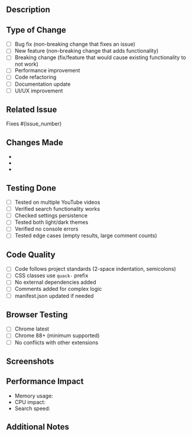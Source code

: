 ## Description
<!-- Clear description of what this PR does -->

## Type of Change
<!-- Check all that apply -->
- [ ] Bug fix (non-breaking change that fixes an issue)
- [ ] New feature (non-breaking change that adds functionality)
- [ ] Breaking change (fix/feature that would cause existing functionality to not work)
- [ ] Performance improvement
- [ ] Code refactoring
- [ ] Documentation update
- [ ] UI/UX improvement

## Related Issue
<!-- Link to the issue this PR addresses -->
Fixes #(issue_number)

## Changes Made
<!-- List the specific changes -->
- 
- 
- 

## Testing Done
<!-- Describe how you tested these changes -->
- [ ] Tested on multiple YouTube videos
- [ ] Verified search functionality works
- [ ] Checked settings persistence
- [ ] Tested both light/dark themes
- [ ] Verified no console errors
- [ ] Tested edge cases (empty results, large comment counts)

## Code Quality
- [ ] Code follows project standards (2-space indentation, semicolons)
- [ ] CSS classes use `quack-` prefix
- [ ] No external dependencies added
- [ ] Comments added for complex logic
- [ ] manifest.json updated if needed

## Browser Testing
- [ ] Chrome latest
- [ ] Chrome 88+ (minimum supported)
- [ ] No conflicts with other extensions

## Screenshots
<!-- If UI changes, include before/after screenshots -->

## Performance Impact
<!-- Any performance considerations -->
- Memory usage: <!-- Check Chrome Task Manager (Shift+Esc) before/after -->
- CPU impact: <!-- Monitor CPU usage during search operations -->
- Search speed: <!-- Time taken for search completion on large comment sets -->

<!-- ### How to Measure:
1. **Memory**: Open Chrome Task Manager (Shift+Esc), find "Extension: Quack", note memory before/after search
2. **CPU**: Use Chrome DevTools Performance tab or system monitor during active search
3. **Search Speed**: Test on videos with 1k+ comments, measure time from search start to completion --> 

## Additional Notes
<!-- Any additional context or considerations -->